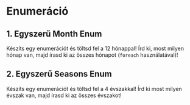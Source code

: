 # Enumeráció

## 1. Egyszerű Month Enum 
Készíts egy enumerációt és töltsd fel a 12 hónappal!
Írd ki, most milyen hónap van, majd írasd ki az összes hónapot 
(`foreach` használatával)!

## 2. Egyszerű Seasons Enum
Készíts egy enumerációt és töltsd fel a 4 évszakkal!
Írd ki most milyen évszak van, majd írasd ki az összes évszakot!



